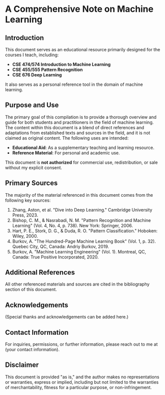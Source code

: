 # A Comprehensive Note on Machine Learning

## Introduction

This document serves as an educational resource primarily designed for the courses I teach, including:

- **CSE 474/574 Introduction to Machine Learning**
- **CSE 455/555 Pattern Recognition**
- **CSE 676 Deep Learning**

It also serves as a personal reference tool in the domain of machine learning.

## Purpose and Use

The primary goal of this compilation is to provide a thorough overview and guide for both students and practitioners in the field of machine learning. The content within this document is a blend of direct references and adaptations from established texts and sources in the field, and it is not claimed as original content. The following uses are intended:

- **Educational Aid**: As a supplementary teaching and learning resource.
- **Reference Material**: For personal and academic use.

This document is **not authorized** for commercial use, redistribution, or sale without my explicit consent.

## Primary Sources

The majority of the material referenced in this document comes from the following key sources:

1. Zhang, Aston, et al. "Dive into Deep Learning." Cambridge University Press, 2023.
2. Bishop, C. M., & Nasrabadi, N. M. "Pattern Recognition and Machine Learning" (Vol. 4, No. 4, p. 738). New York: Springer, 2006.
3. Hart, P. E., Stork, D. G., & Duda, R. O. "Pattern Classification." Hoboken: Wiley, 2000.
4. Burkov, A. "The Hundred-Page Machine Learning Book" (Vol. 1, p. 32). Quebec City, QC, Canada: Andriy Burkov, 2019.
5. Burkov, A. "Machine Learning Engineering" (Vol. 1). Montreal, QC, Canada: True Positive Incorporated, 2020.

## Additional References

All other referenced materials and sources are cited in the bibliography section of this document.

## Acknowledgements

(Special thanks and acknowledgements can be added here.)

## Contact Information

For inquiries, permissions, or further information, please reach out to me at (your contact information).

## Disclaimer

This document is provided "as is," and the author makes no representations or warranties, express or implied, including but not limited to the warranties of merchantability, fitness for a particular purpose, or non-infringement.
